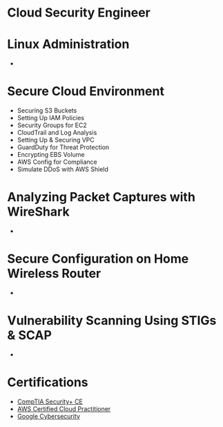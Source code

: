 # Cloud Security Engineer

# Linux Administration 
-

# Secure Cloud Environment
- Securing S3 Buckets
- Setting Up IAM Policies
- Security Groups for EC2
- CloudTrail and Log Analysis
- Setting Up & Securing VPC
- GuardDuty for Threat Protection
- Encrypting EBS Volume
- AWS Config for Compliance
- Simulate DDoS with AWS Shield
  
# Analyzing Packet Captures with WireShark
-

# Secure Configuration on Home Wireless Router
-

# Vulnerability Scanning Using STIGs & SCAP
-


# Certifications 
- [CompTIA Security+ CE](https://www.credly.com/badges/18d35d93-1e2e-44ae-a692-93755466aeda/public_url)
- [AWS Certified Cloud Practitioner](https://www.credly.com/badges/f0787697-f48a-4703-a700-16d71e7ba718/public_url)
- [Google Cybersecurity](https://www.credly.com/badges/bf803193-17ab-4d07-bd9b-ac2d78dae609/public_url)

